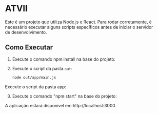 # ATVII

Este é um projeto que utiliza Node.js e React. Para rodar corretamente, é necessário executar alguns scripts específicos antes de iniciar o servidor de desenvolvimento.

## Como Executar

1.  Execute o comando npm install na base do projeto:

2. Execute o script da pasta `out`:

   ```bash
   node out/app/main.js
Execute o script da pasta app:

3. Execute o comando "npm start" na base do projeto:


A aplicação estará disponível em http://localhost:3000.
